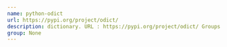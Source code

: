 ```yaml
---
name: python-odict
url: https://pypi.org/project/odict/
description: dictionary. URL : https://pypi.org/project/odict/ Groups : None
group: None
---
```

